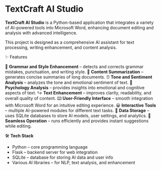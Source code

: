 # TextCraft AI Studio

**TextCraft AI Studio** is a Python-based application that integrates a variety of AI-powered tools into Microsoft Word, enhancing document editing and analysis with advanced intelligence.

This project is designed as a comprehensive AI assistant for text processing, writing enhancement, and content analysis.

✨ Features

📌 **Grammar and Style Enhancement** – detects and corrects grammar mistakes, punctuation, and writing style.
💬 **Content Summarization** – generates concise summaries of long documents.
⏰ **Tone and Sentiment Analysis** – analyzes the tone and emotional sentiment of text.
👀 **Psychology Analysis** – provides insights into emotional and cognitive aspects of text.
↪️ **Text Enhancement** – improves clarity, readability, and overall quality of content.
⌨️ **User-Friendly Interface** – smooth integration with Microsoft Word for an intuitive editing experience.
😀 **Interactive Tools** – multiple AI-powered modules for different text tasks.
📜 **Data Storage** – uses SQLite databases to store AI models, user settings, and analytics.
🚀 **Seamless Operation** – runs efficiently and provides instant suggestions while editing.

🛠️ **Tech Stack**

* Python – core programming language
* Flask – backend server for web integration
* SQLite – database for storing AI data and user info
* Various AI libraries – for NLP, text analysis, and enhancement
